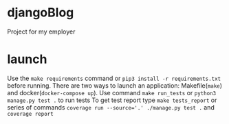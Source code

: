 # djangoBlog
Project for my employer

# launch
Use the `make requirements` command or `pip3 install -r requirements.txt` before running.
There are two ways to launch an application:
Makefile(`make`) and docker(`docker-compose up`).
Use command `make run_tests` or `python3 manage.py test .` to run tests
To get test report type `make tests_report` or series of commands `coverage run --source='.' ./manage.py test .` and `coverage report`
